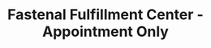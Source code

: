 ---
title: "Fastenal Fulfillment Center - Appointment Only"
url: /wilkesboro/fastenal-fulfillment-center-appointment-only/
shop: Eisenwaren
---